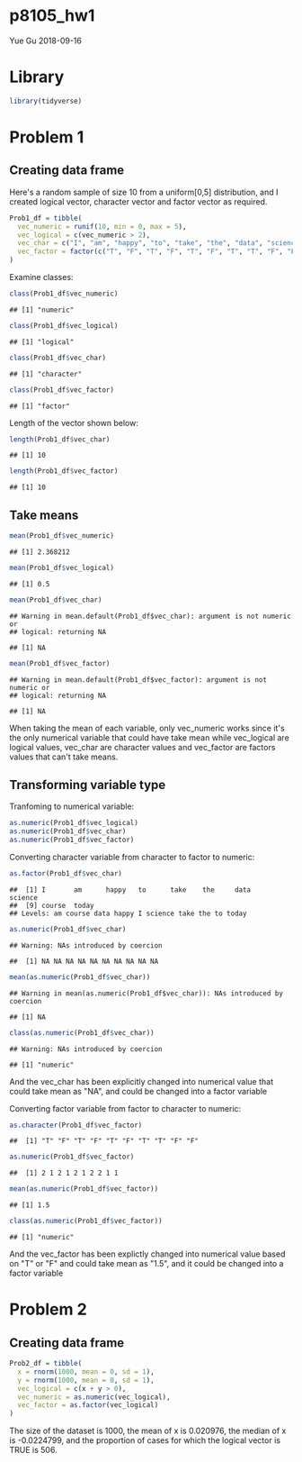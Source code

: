 p8105\_hw1
================
Yue Gu
2018-09-16

Library
=======

``` r
library(tidyverse)
```

Problem 1
=========

Creating data frame
-------------------

Here's a random sample of size 10 from a uniform\[0,5\] distribution, and I created logical vector, character vector and factor vector as required.

``` r
Prob1_df = tibble(
  vec_numeric = runif(10, min = 0, max = 5),
  vec_logical = c(vec_numeric > 2),
  vec_char = c("I", "am", "happy", "to", "take", "the", "data", "science", "course", "today"),
  vec_factor = factor(c("T", "F", "T", "F", "T", "F", "T", "T", "F", "F"))
)
```

Examine classes:

``` r
class(Prob1_df$vec_numeric)
```

    ## [1] "numeric"

``` r
class(Prob1_df$vec_logical)
```

    ## [1] "logical"

``` r
class(Prob1_df$vec_char)
```

    ## [1] "character"

``` r
class(Prob1_df$vec_factor)
```

    ## [1] "factor"

Length of the vector shown below:

``` r
length(Prob1_df$vec_char)
```

    ## [1] 10

``` r
length(Prob1_df$vec_factor)
```

    ## [1] 10

Take means
----------

``` r
mean(Prob1_df$vec_numeric)
```

    ## [1] 2.368212

``` r
mean(Prob1_df$vec_logical)
```

    ## [1] 0.5

``` r
mean(Prob1_df$vec_char)
```

    ## Warning in mean.default(Prob1_df$vec_char): argument is not numeric or
    ## logical: returning NA

    ## [1] NA

``` r
mean(Prob1_df$vec_factor)
```

    ## Warning in mean.default(Prob1_df$vec_factor): argument is not numeric or
    ## logical: returning NA

    ## [1] NA

When taking the mean of each variable, only vec\_numeric works since it's the only numerical variable that could have take mean while vec\_logical are logical values, vec\_char are character values and vec\_factor are factors values that can't take means.

Transforming variable type
--------------------------

Tranfoming to numerical variable:

``` r
as.numeric(Prob1_df$vec_logical)
as.numeric(Prob1_df$vec_char)
as.numeric(Prob1_df$vec_factor)
```

Converting character variable from character to factor to numeric:

``` r
as.factor(Prob1_df$vec_char)
```

    ##  [1] I       am      happy   to      take    the     data    science
    ##  [9] course  today  
    ## Levels: am course data happy I science take the to today

``` r
as.numeric(Prob1_df$vec_char)
```

    ## Warning: NAs introduced by coercion

    ##  [1] NA NA NA NA NA NA NA NA NA NA

``` r
mean(as.numeric(Prob1_df$vec_char))
```

    ## Warning in mean(as.numeric(Prob1_df$vec_char)): NAs introduced by coercion

    ## [1] NA

``` r
class(as.numeric(Prob1_df$vec_char))
```

    ## Warning: NAs introduced by coercion

    ## [1] "numeric"

And the vec\_char has been explicitly changed into numerical value that could take mean as "NA", and could be changed into a factor variable

Converting factor variable from factor to character to numeric:

``` r
as.character(Prob1_df$vec_factor)
```

    ##  [1] "T" "F" "T" "F" "T" "F" "T" "T" "F" "F"

``` r
as.numeric(Prob1_df$vec_factor)
```

    ##  [1] 2 1 2 1 2 1 2 2 1 1

``` r
mean(as.numeric(Prob1_df$vec_factor))
```

    ## [1] 1.5

``` r
class(as.numeric(Prob1_df$vec_factor))
```

    ## [1] "numeric"

And the vec\_factor has been explictly changed into numerical value based on "T" or "F" and could take mean as "1.5", and it could be changed into a factor variable

Problem 2
=========

Creating data frame
-------------------

``` r
Prob2_df = tibble(
  x = rnorm(1000, mean = 0, sd = 1),
  y = rnorm(1000, mean = 0, sd = 1),
  vec_logical = c(x + y > 0),
  vec_numeric = as.numeric(vec_logical),
  vec_factor = as.factor(vec_logical)
)
```

The size of the dataset is 1000, the mean of x is 0.020976, the median of x is -0.0224799, and the proportion of cases for which the logical vector is TRUE is 506.
